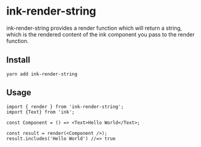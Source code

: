 # ink-render-string

ink-render-string provides a render function which will return a string, which is the rendered content of the ink component you pass to the render function.

## Install

```shell
yarn add ink-render-string
```

## Usage
```tsx
import { render } from 'ink-render-string';
import {Text} from 'ink';

const Component = () => <Text>Hello World</Text>;

const result = render(<Component />);
result.includes('Hello World') //=> true
```
